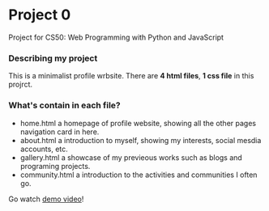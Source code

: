 # Project 0

Project for CS50: Web Programming with Python and JavaScript

### Describing my project
This is a minimalist profile wrbsite.
There are **4 html files**, **1 css file** in this projrct.

### What's contain in each file?
- home.html
a homepage of profile website, showing all the other pages navigation card in here.
- about.html
a introduction to myself, showing my interests, social mesdia accounts, etc.
- gallery.html
a showcase of my previeous works such as blogs and programing projects.
- community.html
a introduction to the activities and communities I often go.


Go watch [demo video](https://youtu.be/KM22dXach28)!